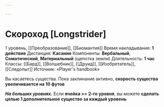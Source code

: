```yaml
---

---
```

# Скороход [Longstrider]
1 уровень, [[Преобразование]], [[Биомантия]]
Время накладывания: **1 действие**
Дистанция: **Касание**
Компоненты: **Вербальный**, **Соматический**, **Материальный** (щепотка земли)
Длительность: **1 час**
Классы: [[Бард]], [[Волшебник]], [[Друид]], [[Изобретатель]], [[Следопыт]]
Источник: «Player's handbook»

Вы касаетесь существа. Пока заклинание активно, **скорость существа увеличивается на 10 футов**

**_На больших уровнях._** Если **ячейка >= 2-го уровня**, вы можете **сделать целью 1 дополнительное существо за каждый уровень**